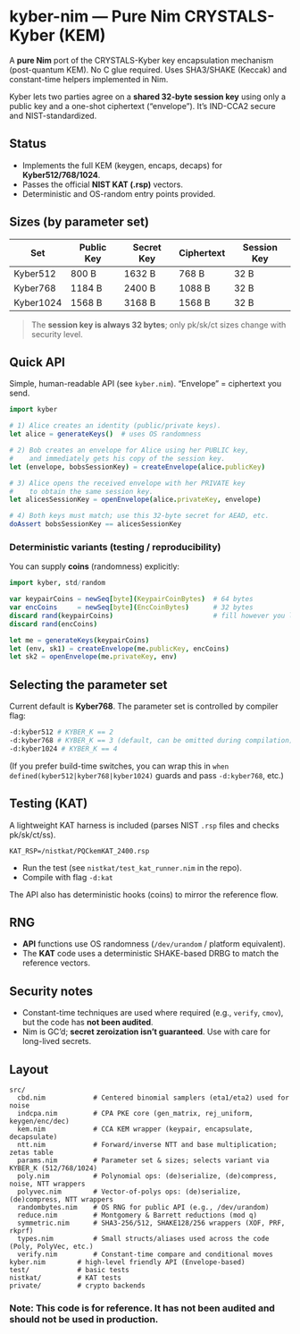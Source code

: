 # kyber-nim — Pure Nim CRYSTALS-Kyber (KEM)

A **pure Nim** port of the CRYSTALS-Kyber key encapsulation mechanism (post-quantum KEM).
No C glue required. Uses SHA3/SHAKE (Keccak) and constant-time helpers implemented in Nim.

Kyber lets two parties agree on a **shared 32-byte session key** using only a public key and a one-shot ciphertext (“envelope”). It’s IND-CCA2 secure and NIST-standardized.

## Status

* Implements the full KEM (keygen, encaps, decaps) for **Kyber512/768/1024**.
* Passes the official **NIST KAT (.rsp)** vectors.
* Deterministic and OS-random entry points provided.

## Sizes (by parameter set)

| Set       | Public Key | Secret Key | Ciphertext | Session Key |
| --------- | ---------- | ---------- | ---------- | ----------- |
| Kyber512  | 800 B      | 1632 B     | 768 B      | 32 B        |
| Kyber768  | 1184 B     | 2400 B     | 1088 B     | 32 B        |
| Kyber1024 | 1568 B     | 3168 B     | 1568 B     | 32 B        |

> The **session key is always 32 bytes**; only pk/sk/ct sizes change with security level.

## Quick API

Simple, human-readable API (see `kyber.nim`). “Envelope” = ciphertext you send.

```nim
import kyber

# 1) Alice creates an identity (public/private keys).
let alice = generateKeys()  # uses OS randomness

# 2) Bob creates an envelope for Alice using her PUBLIC key,
#    and immediately gets his copy of the session key.
let (envelope, bobsSessionKey) = createEnvelope(alice.publicKey)

# 3) Alice opens the received envelope with her PRIVATE key
#    to obtain the same session key.
let alicesSessionKey = openEnvelope(alice.privateKey, envelope)

# 4) Both keys must match; use this 32-byte secret for AEAD, etc.
doAssert bobsSessionKey == alicesSessionKey
```

### Deterministic variants (testing / reproducibility)

You can supply **coins** (randomness) explicitly:

```nim
import kyber, std/random

var keypairCoins = newSeq[byte](KeypairCoinBytes)  # 64 bytes
var encCoins     = newSeq[byte](EncCoinBytes)      # 32 bytes
discard rand(keypairCoins)                         # fill however you like
discard rand(encCoins)

let me = generateKeys(keypairCoins)
let (env, sk1) = createEnvelope(me.publicKey, encCoins)
let sk2 = openEnvelope(me.privateKey, env)
```

## Selecting the parameter set

Current default is **Kyber768**. The parameter set is controlled by compiler flag:

```bash
-d:kyber512 # KYBER_K == 2
-d:kyber768 # KYBER_K == 3 (default, can be omitted during compilation)
-d:kyber1024 # KYBER_K == 4
```

(If you prefer build-time switches, you can wrap this in `when defined(kyber512|kyber768|kyber1024)` guards and pass `-d:kyber768`, etc.)

## Testing (KAT)

A lightweight KAT harness is included (parses NIST `.rsp` files and checks pk/sk/ct/ss).

  ```
  KAT_RSP=/nistkat/PQCkemKAT_2400.rsp
  ```
* Run the test (see `nistkat/test_kat_runner.nim` in the repo).
* Compile with flag `-d:kat`

The API also has deterministic hooks (coins) to mirror the reference flow.

## RNG

* **API** functions use OS randomness (`/dev/urandom` / platform equivalent).
* The **KAT** code uses a deterministic SHAKE-based DRBG to match the reference vectors.

## Security notes

* Constant-time techniques are used where required (e.g., `verify`, `cmov`), but the code has **not been audited**.
* Nim is GC’d; **secret zeroization isn’t guaranteed**. Use with care for long-lived secrets.

## Layout

```
src/
  cbd.nim            # Centered binomial samplers (eta1/eta2) used for noise
  indcpa.nim         # CPA PKE core (gen_matrix, rej_uniform, keygen/enc/dec)
  kem.nim            # CCA KEM wrapper (keypair, encapsulate, decapsulate)
  ntt.nim            # Forward/inverse NTT and base multiplication; zetas table
  params.nim         # Parameter set & sizes; selects variant via KYBER_K (512/768/1024)
  poly.nim           # Polynomial ops: (de)serialize, (de)compress, noise, NTT wrappers
  polyvec.nim        # Vector-of-polys ops: (de)serialize, (de)compress, NTT wrappers
  randombytes.nim    # OS RNG for public API (e.g., /dev/urandom)
  reduce.nim         # Montgomery & Barrett reductions (mod q)
  symmetric.nim      # SHA3-256/512, SHAKE128/256 wrappers (XOF, PRF, rkprf)
  types.nim          # Small structs/aliases used across the code (Poly, PolyVec, etc.)
  verify.nim         # Constant-time compare and conditional moves
kyber.nim        # high-level friendly API (Envelope-based)
test/            # basic tests
nistkat/         # KAT tests
private/         # crypto backends
```

### Note: This code is for reference. It has not been audited and should not be used in production.
